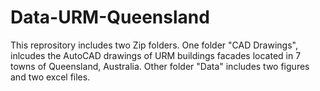 # Data-URM-Queensland
This reprository includes two Zip folders.
One folder "CAD Drawings", inlcudes the AutoCAD drawings of URM buildings facades located in 7 towns of Queensland, Australia.
Other folder "Data" includes two figures and two excel files. 
